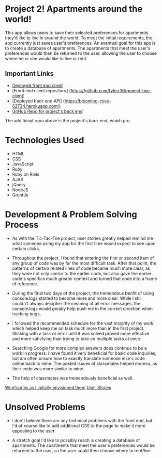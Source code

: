 # Project 2! Apartments around the world!

This app allows users to save their selected preferences for apartments they'd like to live in around the world. To meet the initial requirements, the app currently just saves user's preferences. An eventual goal for this app is to create a database of apartments. The apartments that meet the user's preferences would then be returned to the user, allowing the user to choose where he or she would like to live or rent.

## Important Links

- [Deployed front end client](https://tylerr36.github.io/project-two-client/)
- [Front end client repository] (https://github.com/tylerr36/project-two-client)
- [Deployed back end API] (https://blooming-cove-62734.herokuapp.com/)
- [GitHub Repo for project's back end](https://github.com/tylerr36/Project_2_api)

 The additional repo above is the project's back end, which pro

# Technologies Used

- HTML
- CSS
- JavaScript
- Ruby
- Ruby on Rails
- AJAX
- jQuery
- NodeJS
- GruntJs

# Development & Problem Solving Process

- As with the Tic-Tac-Toe project, user stories greatly helped remind me what someone using my app for the first time would expect to see upon certain clicks.

- Throughout the project, I found that entering the first or second item of any group of code was by far the most difficult task. After that point, the patterns of certain related lines of code became much more clear, as they were not only similar to the earlier code, but also gave the earlier code's specifics much greater context and turned that code into a frame of reference.

- During the final two days of the project, the tremendous benfit of using console.logs started to become more and more clear. While I still couldn't always decipher the meaning of all error messages, the console.logs would greatly help push me in the correct direction when tracking bugs.

- I followed the recommended schedule for the vast majority of my work, which helped keep me on task much more than in the first project. Sticking with a task or error until it was solved proved more effective and more satisfying than trying to take on multiple tasks at once.

- Searching Google for more complex answers does continue to be a work in progress. I have found it very beneficial for basic code inquiries, but am often unsure how to exactly translate someone else's code online back to mine. The posted issues of classmates helped moreso, as their code was more similar to mine.

- The help of classmates was tremendously beneficial as well.

[Wireframes as I initially envisioned them](https://i.imgur.com/USZoCBT.jpg)
[User Stories](https://i.imgur.com/Of7FWJ2.png)


# Unsolved Problems

- I don't believe there are any technical problems with the front end, but I'd of course like to add additional CSS to the page to make it more appealing to the user.

- A stretch goal I'd like to possibly reach is creating a database of apartments. The apartments that meet the user's preferences would be returned to the user, so the user could then choose where to rent/live.
